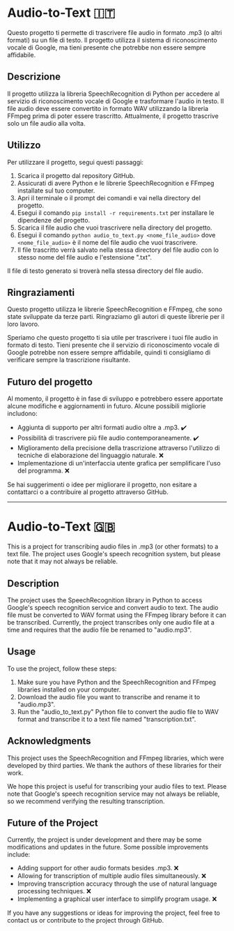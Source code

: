 # Audio-to-Text :it:

Questo progetto ti permette di trascrivere file audio in formato .mp3 (o altri formati) su un file di testo. Il progetto utilizza il sistema di riconoscimento vocale di Google, ma tieni presente che potrebbe non essere sempre affidabile.
## Descrizione

Il progetto utilizza la libreria SpeechRecognition di Python per accedere al servizio di riconoscimento vocale di Google e trasformare l'audio in testo. Il file audio deve essere convertito in formato WAV utilizzando la libreria FFmpeg prima di poter essere trascritto. Attualmente, il progetto trascrive solo un file audio alla volta.
## Utilizzo

Per utilizzare il progetto, segui questi passaggi:

1. Scarica il progetto dal repository GitHub.
2. Assicurati di avere Python e le librerie SpeechRecognition e FFmpeg installate sul tuo computer.
3. Apri il terminale o il prompt dei comandi e vai nella directory del progetto.
4. Esegui il comando `pip install -r requirements.txt` per installare le dipendenze del progetto.
5. Scarica il file audio che vuoi trascrivere nella directory del progetto.
6. Esegui il comando `python audio_to_text.py <nome_file_audio>` dove `<nome_file_audio>` è il nome del file audio che vuoi trascrivere.
7. Il file trascritto verrà salvato nella stessa directory del file audio con lo stesso nome del file audio e l'estensione ".txt".

Il file di testo generato si troverà nella stessa directory del file audio.

## Ringraziamenti

Questo progetto utilizza le librerie SpeechRecognition e FFmpeg, che sono state sviluppate da terze parti. Ringraziamo gli autori di queste librerie per il loro lavoro.

Speriamo che questo progetto ti sia utile per trascrivere i tuoi file audio in formato di testo. Tieni presente che il servizio di riconoscimento vocale di Google potrebbe non essere sempre affidabile, quindi ti consigliamo di verificare sempre la trascrizione risultante.

## Futuro del progetto

Al momento, il progetto è in fase di sviluppo e potrebbero essere apportate alcune modifiche e aggiornamenti in futuro. Alcune possibili migliorie includono:

- Aggiunta di supporto per altri formati audio oltre a .mp3. :heavy_check_mark:
- Possibilità di trascrivere più file audio contemporaneamente. :heavy_check_mark:
- Miglioramento della precisione della trascrizione attraverso l'utilizzo di tecniche di elaborazione del linguaggio naturale. :x:
- Implementazione di un'interfaccia utente grafica per semplificare l'uso del programma. :x:

Se hai suggerimenti o idee per migliorare il progetto, non esitare a contattarci o a contribuire al progetto attraverso GitHub. 

***

# Audio-to-Text :uk:

This is a project for transcribing audio files in .mp3 (or other formats) to a text file. The project uses Google's speech recognition system, but please note that it may not always be reliable.

## Description

The project uses the SpeechRecognition library in Python to access Google's speech recognition service and convert audio to text. The audio file must be converted to WAV format using the FFmpeg library before it can be transcribed. Currently, the project transcribes only one audio file at a time and requires that the audio file be renamed to "audio.mp3".

## Usage

To use the project, follow these steps:

1. Make sure you have Python and the SpeechRecognition and FFmpeg libraries installed on your computer.
2. Download the audio file you want to transcribe and rename it to "audio.mp3".
3. Run the "audio_to_text.py" Python file to convert the audio file to WAV format and transcribe it to a text file named "transcription.txt".

## Acknowledgments

This project uses the SpeechRecognition and FFmpeg libraries, which were developed by third parties. We thank the authors of these libraries for their work.

We hope this project is useful for transcribing your audio files to text. Please note that Google's speech recognition service may not always be reliable, so we recommend verifying the resulting transcription.
## Future of the Project

Currently, the project is under development and there may be some modifications and updates in the future. Some possible improvements include:

- Adding support for other audio formats besides .mp3. :x:
- Allowing for transcription of multiple audio files simultaneously. :x:
- Improving transcription accuracy through the use of natural language processing techniques. :x:
- Implementing a graphical user interface to simplify program usage. :x:

If you have any suggestions or ideas for improving the project, feel free to contact us or contribute to the project through GitHub.
